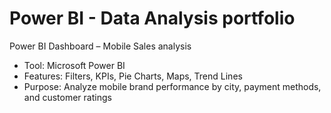# Power BI - Data Analysis portfolio
 Power BI Dashboard – Mobile Sales analysis
- Tool: Microsoft Power BI
- Features: Filters, KPIs, Pie Charts, Maps, Trend Lines
- Purpose: Analyze mobile brand performance by city, payment methods, and customer ratings
